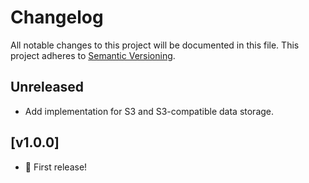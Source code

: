 # Changelog

All notable changes to this project will be documented in this
file. This project adheres to [Semantic Versioning](http://semver.org/).

## Unreleased

- Add implementation for S3 and S3-compatible data storage.

## [v1.0.0] 

- 🎉 First release!
